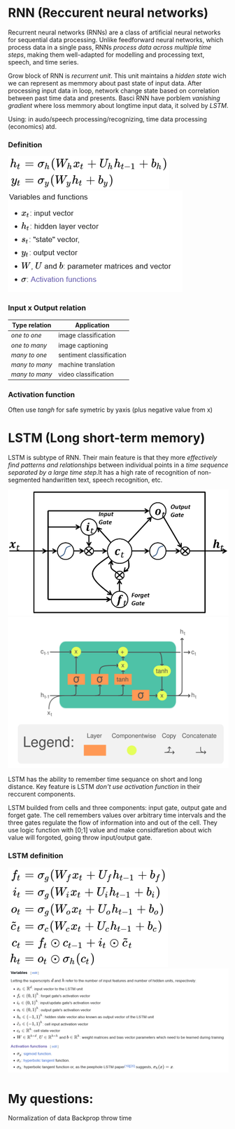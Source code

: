 # RNN (Reccurent neural networks)
Recurrent neural networks (RNNs) are a class of artificial neural networks for sequential data processing. Unlike feedforward neural networks, which process data in a single pass, RNNs *process data across multiple time steps*, making them well-adapted for modelling and processing text, speech, and time series.

Grow block of RNN is *recurrent unit*. This unit maintains a *hidden state* wich we can represent as memmory about past state of input data. After processing input data in loop, network change state based on correlation between past time data and presents.
Basci RNN have porblem *vanishing gradient* where loss memmory about longtime input data, it solved by *LSTM*.

Using: in audo/speech processing/recognizing, time data processing (economics) atd.

### Definition
![DefinitionOfRNN](img/RNN1.svg)
![LegendOfDefinitionOfRNN](img/RNN2.png)

### Input x Output relation
|Type relation|Application|
|-------------|-----------|
|*one to one*|image classification|
|*one to many*|image captioning|
|*many to one*|sentiment classification|
|*many to many*|machine translation|
|*many to many*|video classification|
### Activation function
Often use *tangh* for safe symetric by yaxis (plus negative value from x)


# LSTM (Long short-term memory)
LSTM is subtype of RNN. Their main feature is that they more *effectively find patterns and relationships* between individual points in a *time sequence separated by a large time step*.It has a high rate of recognition of non-segmented handwritten text, speech recognition, etc.

![LSTM](img/LSTM.png)
![LSTM_Cell](img/LSTM_Cell.svg.png)

LSTM has the ability to remember time sequance on short and long distance. Key feature is LSTM *don't use activation function* in their reccurent components.

LSTM builded from cells and three components: input gate, output gate and forget gate. The cell remembers values over arbitrary time intervals and the three gates regulate the flow of information into and out of the cell. They use logic function with [0;1] value and make considfaretion about wich value will forgoted, going throw input/output gate.

### LSTM definition

![DefinitionOfLSTM](img/LSTMDefinition.svg)
![LegendOfDefinitionOfRNN](img/LSTMLegendOfDefinition.png)

# My questions:
Normalization of data
Backprop throw time